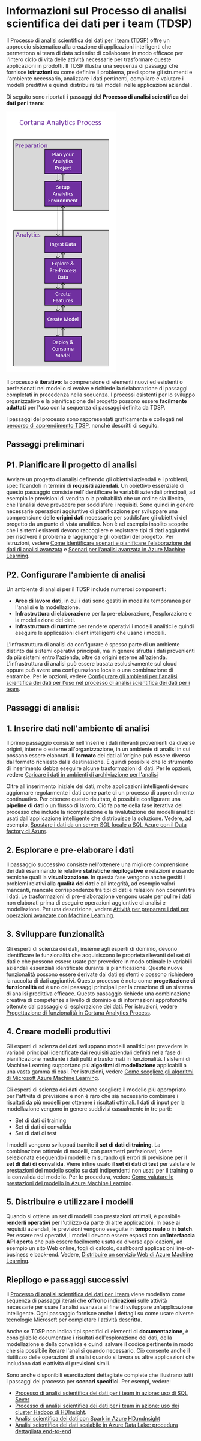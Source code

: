 <properties 
	pageTitle="Informazioni sul Processo di analisi scientifica dei dati per i team | Microsoft Azure" 
	description="Il Processo di analisi scientifica dei dati per i team è un metodo sistematico della scienza dei dati per lo sviluppo di applicazioni intelligenti che sfruttano le analisi avanzate." 
	services="machine-learning" 
	documentationCenter="" 
	authors="bradsev"
	manager="jhubbard" 
	editor="cgronlun" />  

<tags 
	ms.service="machine-learning" 
	ms.workload="data-services" 
	ms.tgt_pltfrm="na" 
	ms.devlang="na" 
	ms.topic="article" 
	ms.date="09/19/2016" 
	ms.author="bradsev" />  


# Informazioni sul Processo di analisi scientifica dei dati per i team (TDSP)

Il [Processo di analisi scientifica dei dati per i team (TDSP)](data-science-process-overview.md) offre un approccio sistematico alla creazione di applicazioni intelligenti che permettono ai team di data scientist di collaborare in modo efficace per l'intero ciclo di vita delle attività necessarie per trasformare queste applicazioni in prodotti. Il TDSP illustra una sequenza di passaggi che fornisce **istruzioni** su come definire il problema, predisporre gli strumenti e l'ambiente necessario, analizzare i dati pertinenti, compilare e valutare i modelli predittivi e quindi distribuire tali modelli nelle applicazioni aziendali.

Di seguito sono riportati i passaggi del **Processo di analisi scientifica dei dati per i team**:

![Flusso di lavoro CAP](./media/machine-learning-data-science-the-cortana-analytics-process/CAP-workflow.png)

Il processo è **iterativo**: la comprensione di elementi nuovi ed esistenti o perfezionati nel modello si evolve e richiede la rielaborazione di passaggi completati in precedenza nella sequenza. I processi esistenti per lo sviluppo organizzativo e la pianificazione del progetto possono essere **facilmente adattati** per l'uso con la sequenza di passaggi definita da TDSP.

I passaggi del processo sono rappresentati graficamente e collegati nel [percorso di apprendimento TDSP](https://azure.microsoft.com/documentation/learning-paths/cortana-analytics-process/), nonché descritti di seguito.

## Passaggi preliminari 

## P1. Pianificare il progetto di analisi 

Avviare un progetto di analisi definendo gli obiettivi aziendali e i problemi, specificandoli in termini di **requisiti aziendali**. Un obiettivo essenziale di questo passaggio consiste nell'identificare le variabili aziendali principali, ad esempio le previsioni di vendita o la probabilità che un ordine sia illecito, che l'analisi deve prevedere per soddisfare i requisiti. Sono quindi in genere necessarie operazioni aggiuntive di pianificazione per sviluppare una comprensione delle **origini dati** necessarie per soddisfare gli obiettivi del progetto da un punto di vista analitico. Non è ad esempio insolito scoprire che i sistemi esistenti devono raccogliere e registrare tipi di dati aggiuntivi per risolvere il problema e raggiungere gli obiettivi del progetto. Per istruzioni, vedere [Come identificare scenari e pianificare l'elaborazione dei dati di analisi avanzata](machine-learning-data-science-plan-your-environment.md) e [Scenari per l'analisi avanzata in Azure Machine Learning](machine-learning-data-science-plan-sample-scenarios.md).

## P2. Configurare l'ambiente di analisi 

Un ambiente di analisi per il TDSP include numerosi componenti:

- **Aree di lavoro dati**, in cui i dati sono gestiti in modalità temporanea per l'analisi e la modellazione.
- **Infrastruttura di elaborazione** per la pre-elaborazione, l'esplorazione e la modellazione dei dati.
- **Infrastruttura di runtime** per rendere operativi i modelli analitici e quindi eseguire le applicazioni client intelligenti che usano i modelli.

L'infrastruttura di analisi da configurare è spesso parte di un ambiente distinto dai sistemi operativi principali, ma in genere sfrutta i dati provenienti da più sistemi entro l'azienda, oltre da origini esterne all'azienda. L'infrastruttura di analisi può essere basata esclusivamente sul cloud oppure può avere una configurazione locale o una combinazione di entrambe. Per le opzioni, vedere [Configurare gli ambienti per l'analisi scientifica dei dati per l'uso nel processo di analisi scientifica dei dati per i team](machine-learning-data-science-environment-setup.md).

## Passaggi di analisi:  

## 1\. Inserire dati nell'ambiente di analisi 

Il primo passaggio consiste nell'inserire i dati rilevanti provenienti da diverse origini, interne o esterne all'organizzazione, in un ambiente di analisi in cui possano essere elaborati. Il **formato** dei dati all'origine può essere diverso dal formato richiesto dalla destinazione. È quindi possibile che lo strumento di inserimento debba eseguire alcune trasformazioni di dati. Per le opzioni, vedere [Caricare i dati in ambienti di archiviazione per l'analisi](machine-learning-data-science-ingest-data.md)

Oltre all'inserimento iniziale dei dati, molte applicazioni intelligenti devono aggiornare regolarmente i dati come parte di un processo di apprendimento continuativo. Per ottenere questo risultato, è possibile configurare una **pipeline di dati** o un flusso di lavoro. Ciò fa parte della fase iterativa del processo che include la ricompilazione e la rivalutazione dei modelli analitici usati dall'applicazione intelligente che distribuisce la soluzione. Vedere, ad esempio, [Spostare i dati da un server SQL locale a SQL Azure con il Data factory di Azure](machine-learning-data-science-move-sql-azure-adf.md).


## 2\. Esplorare e pre-elaborare i dati 

Il passaggio successivo consiste nell'ottenere una migliore comprensione dei dati esaminando le relative **statistiche riepilogative** e relazioni e usando tecniche quali la **visualizzazione**. In questa fase vengono anche gestiti i problemi relativi alla **qualità dei dati** e all'integrità, ad esempio valori mancanti, mancate corrispondenze tra tipi di dati e relazioni non coerenti tra i dati. Le trasformazioni di pre-elaborazione vengono usate per pulire i dati non elaborati prima di eseguire operazioni aggiuntive di analisi e modellazione. Per una descrizione, vedere [Attività per preparare i dati per operazioni avanzate con Machine Learning](machine-learning-data-science-prepare-data.md).


## 3\. Sviluppare funzionalità 

Gli esperti di scienza dei dati, insieme agli esperti di dominio, devono identificare le funzionalità che acquisiscono le proprietà rilevanti del set di dati e che possono essere usate per prevedere in modo ottimale le variabili aziendali essenziali identificate durante la pianificazione. Queste nuove funzionalità possono essere derivate dai dati esistenti o possono richiedere la raccolta di dati aggiuntivi. Questo processo è noto come **progettazione di funzionalità** ed è uno dei passaggi principali per la creazione di un sistema di analisi predittiva efficace. Questo passaggio richiede una combinazione creativa di competenze a livello di dominio e di informazioni approfondite ottenute dal passaggio di esplorazione dei dati. Per istruzioni, vedere [Progettazione di funzionalità in Cortana Analytics Process](machine-learning-data-science-create-features.md).


## 4\. Creare modelli produttivi 

Gli esperti di scienza dei dati sviluppano modelli analitici per prevedere le variabili principali identificate dai requisiti aziendali definiti nella fase di pianificazione mediante i dati puliti e trasformati in funzionalità. I sistemi di Machine Learning supportano più **algoritmi di modellazione** applicabili a una vasta gamma di casi. Per istruzioni, vedere [Come scegliere gli algoritmi di Microsoft Azure Machine Learning](machine-learning-algorithm-choice.md).

Gli esperti di scienza dei dati devono scegliere il modello più appropriato per l'attività di previsione e non è raro che sia necessario combinare i risultati da più modelli per ottenere i risultati ottimali. I dati di input per la modellazione vengono in genere suddivisi casualmente in tre parti:

- Set di dati di training
- Set di dati di convalida
- Set di dati di test

I modelli vengono sviluppati tramite il **set di dati di training**. La combinazione ottimale di modelli, con parametri perfezionati, viene selezionata eseguendo i modelli e misurando gli errori di previsione per il **set di dati di convalida**. Viene infine usato il **set di dati di test** per valutare le prestazioni del modello scelto su dati indipendenti non usati per il training o la convalida del modello. Per le procedura, vedere [Come valutare le prestazioni del modello in Azure Machine Learning](machine-learning-evaluate-model-performance.md).


## 5\. Distribuire e utilizzare i modelli 

Quando si ottiene un set di modelli con prestazioni ottimali, è possibile **renderli operativi** per l'utilizzo da parte di altre applicazioni. In base ai requisiti aziendali, le previsioni vengono eseguite in **tempo reale** o in **batch**. Per essere resi operativi, i modelli devono essere esposti con un'**interfaccia API aperta** che può essere facilmente usata da diverse applicazioni, ad esempio un sito Web online, fogli di calcolo, dashboard applicazioni line-of-business e back-end. Vedere, [Distribuire un servizio Web di Azure Machine Learning](machine-learning-publish-a-machine-learning-web-service.md).

## Riepilogo e passaggi successivi

Il [Processo di analisi scientifica dei dati per i team](https://azure.microsoft.com/documentation/learning-paths/cortana-analytics-process/) viene modellato come sequenza di passaggi iterati che **offrono indicazioni** sulle attività necessarie per usare l'analisi avanzata al fine di sviluppare un'applicazione intelligente. Ogni passaggio fornisce anche i dettagli su come usare diverse tecnologie Microsoft per completare l'attività descritta.

Anche se TDSP non indica tipi specifici di elementi di **documentazione**, è consigliabile documentare i risultati dell'esplorazione dei dati, della modellazione e della convalida e quindi salvare il codice pertinente in modo che sia possibile iterare l'analisi quando necessario. Ciò consente anche il riutilizzo delle operazioni di analisi quando si lavora su altre applicazioni che includono dati e attività di previsioni simili.

Sono anche disponibili esercitazioni dettagliate complete che illustrano tutti i passaggi del processo per **scenari specifici**. Per esempi, vedere:

- [Processo di analisi scientifica dei dati per i team in azione: uso di SQL Sever](machine-learning-data-science-process-sql-walkthrough.md)
- [Processo di analisi scientifica dei dati per i team in azione: uso dei cluster Hadoop di HDInsight](machine-learning-data-science-process-hive-walkthrough.md).
- [Analisi scientifica dei dati con Spark in Azure HD.mdnsight](machine-learning-data-science-spark-overview.md)
- [Analisi scientifica dei dati scalabile in Azure Data Lake: procedura dettagliata end-to-end](machine-learning-data-science-process-data-lake-walkthrough.md)

 

<!---HONumber=AcomDC_0921_2016-->